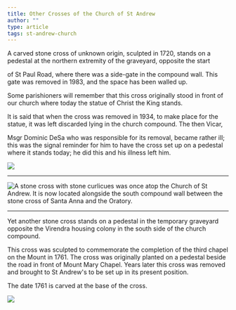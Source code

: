 ```yaml
---
title: Other Crosses of the Church of St Andrew
author: ""
type: article
tags: st-andrew-church
---
```


A carved stone cross of unknown origin, sculpted in 1720, stands on a
pedestal at the northern extremity of the graveyard, opposite the start

of St Paul Road, where there was a side-gate in the compound wall. This
gate was removed in 1983, and the space has been walled up.

Some parishioners will remember that this cross originally stood in
front of our church where today the statue of Christ the King stands.

It is said that when the cross was removed in 1934, to make place for
the statue, it was left discarded lying in the church compound. The then
Vicar,

Msgr Dominic DeSa who was responsible for its removal, became rather
ill; this was the signal reminder for him to have the cross set up on a
pedestal where it stands today; he did this and his illness left him.

![](./ImageMissing.jpg)

---

![A stone cross with stone curlicues was once atop the Church of
St Andrew. It is now located alongside the south compound wall between
the stone cross of Santa Anna and the Oratory.](./CrossAnd.jpg)

---

Yet another stone cross stands on a pedestal in the temporary graveyard
opposite the Virendra housing colony in the south side of the church
compound.

This cross was sculpted to commemorate the completion of the third
chapel on the Mount in 1761. The cross was originally planted on a
pedestal beside the road in front of Mount Mary Chapel. Years later this
cross was removed and brought to St Andrew\'s to be set up in its
present position.

The date 1761 is carved at the base of the cross.

![](./ImageMissing.jpg)
